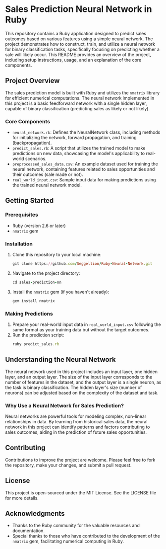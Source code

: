 # Sales Prediction Neural Network in Ruby

This repository contains a Ruby application designed to predict sales outcomes based on various features using a simple neural network. The project demonstrates how to construct, train, and utilize a neural network for binary classification tasks, specifically focusing on predicting whether a sale will likely occur. This README provides an overview of the project, including setup instructions, usage, and an explanation of the core components.

## Project Overview

The sales prediction model is built with Ruby and utilizes the `nmatrix` library for efficient numerical computations. The neural network implemented in this project is a basic feedforward network with a single hidden layer, capable of binary classification (predicting sales as likely or not likely).

### Core Components

- `neural_network.rb`: Defines the NeuralNetwork class, including methods for initializing the network, forward propagation, and training (backpropagation).
- `predict_sales.rb`: A script that utilizes the trained model to make predictions on new data, showcasing the model's applicability to real-world scenarios.
- `preprocessed_sales_data.csv`: An example dataset used for training the neural network, containing features related to sales opportunities and their outcomes (sale made or not).
- `real_world_input.csv`: Sample input data for making predictions using the trained neural network model.

## Getting Started

### Prerequisites

- Ruby (version 2.6 or later)
- `nmatrix` gem

### Installation

1. Clone this repository to your local machine:
   ```ruby
   git clone https://github.com/Seggellion/Ruby-Neural-Network.git
   ```
2. Navigate to the project directory:
   ```ruby
   cd sales-prediction-nn
   ```
3. Install the `nmatrix` gem (if you haven't already):
   ```ruby
   gem install nmatrix
   ```

### Making Predictions

1. Prepare your real-world input data in `real_world_input.csv` following the same format as your training data but without the target outcomes.
2. Run the prediction script:
   ```ruby
   ruby predict_sales.rb
   ```

## Understanding the Neural Network

The neural network used in this project includes an input layer, one hidden layer, and an output layer. The size of the input layer corresponds to the number of features in the dataset, and the output layer is a single neuron, as the task is binary classification. The hidden layer's size (number of neurons) can be adjusted based on the complexity of the dataset and task.

### Why Use a Neural Network for Sales Prediction?

Neural networks are powerful tools for modeling complex, non-linear relationships in data. By learning from historical sales data, the neural network in this project can identify patterns and factors contributing to sales outcomes, aiding in the prediction of future sales opportunities.

## Contributing

Contributions to improve the project are welcome. Please feel free to fork the repository, make your changes, and submit a pull request.

## License

This project is open-sourced under the MIT License. See the LICENSE file for more details.

## Acknowledgments

- Thanks to the Ruby community for the valuable resources and documentation.
- Special thanks to those who have contributed to the development of the `nmatrix` gem, facilitating numerical computing in Ruby.
